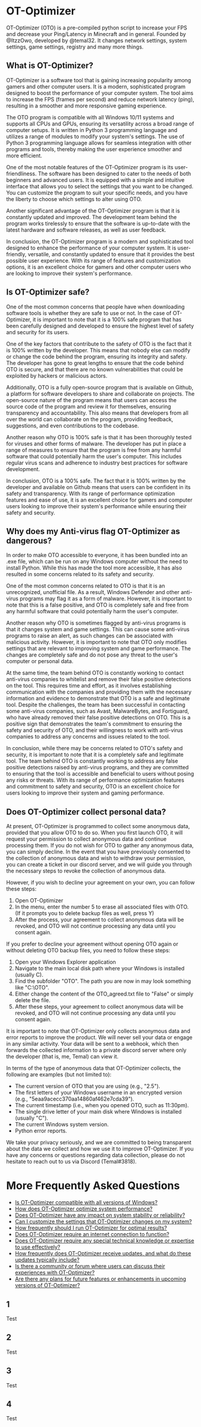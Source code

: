 # OT-Optimizer
OT-Optimizer (OTO) is a pre-compiled python script to increase your FPS and decrease your Ping/Latency in Minecraft and in general. Founded by @ItzzOwo, developed by @temal32.
It changes network settings, system settings, game settings, registry and many more things.

<h2>What is OT-Optimizer?</h2>
<p>OT-Optimizer is a software tool that is gaining increasing popularity among gamers and other computer users. It is a modern, sophisticated program designed to boost the performance of your computer system. The tool aims to increase the FPS (frames per second) and reduce network latency (ping), resulting in a smoother and more responsive gaming experience.

The OTO program is compatible with all Windows 10/11 systems and supports all CPUs and GPUs, ensuring its versatility across a broad range of computer setups. It is written in Python 3 programming language and utilizes a range of modules to modify your system's settings. The use of Python 3 programming language allows for seamless integration with other programs and tools, thereby making the user experience smoother and more efficient.

One of the most notable features of the OT-Optimizer program is its user-friendliness. The software has been designed to cater to the needs of both beginners and advanced users. It is equipped with a simple and intuitive interface that allows you to select the settings that you want to be changed. You can customize the program to suit your specific needs, and you have the liberty to choose which settings to alter using OTO.

Another significant advantage of the OT-Optimizer program is that it is constantly updated and improved. The development team behind the program works tirelessly to ensure that the software is up-to-date with the latest hardware and software releases, as well as user feedback.

In conclusion, the OT-Optimizer program is a modern and sophisticated tool designed to enhance the performance of your computer system. It is user-friendly, versatile, and constantly updated to ensure that it provides the best possible user experience. With its range of features and customization options, it is an excellent choice for gamers and other computer users who are looking to improve their system's performance.</p>
<h2>Is OT-Optimizer safe?</h2>
<p>One of the most common concerns that people have when downloading software tools is whether they are safe to use or not. In the case of OT-Optimizer, it is important to note that it is a 100% safe program that has been carefully designed and developed to ensure the highest level of safety and security for its users.

One of the key factors that contribute to the safety of OTO is the fact that it is 100% written by the developer. This means that nobody else can modify or change the code behind the program, ensuring its integrity and safety. The developer has gone to great lengths to ensure that the code behind OTO is secure, and that there are no known vulnerabilities that could be exploited by hackers or malicious actors.

Additionally, OTO is a fully open-source program that is available on Github, a platform for software developers to share and collaborate on projects. The open-source nature of the program means that users can access the source code of the program and review it for themselves, ensuring transparency and accountability. This also means that developers from all over the world can collaborate on the program, providing feedback, suggestions, and even contributions to the codebase.

Another reason why OTO is 100% safe is that it has been thoroughly tested for viruses and other forms of malware. The developer has put in place a range of measures to ensure that the program is free from any harmful software that could potentially harm the user's computer. This includes regular virus scans and adherence to industry best practices for software development.

In conclusion, OTO is a 100% safe. The fact that it is 100% written by the developer and available on Github means that users can be confident in its safety and transparency. With its range of performance optimization features and ease of use, it is an excellent choice for gamers and computer users looking to improve their system's performance while ensuring their safety and security.</p>
<h2>Why does my Anti-virus flag OT-Optimizer as dangerous?</h2>
<p>In order to make OTO accessible to everyone, it has been bundled into an .exe file, which can be run on any Windows computer without the need to install Python. While this has made the tool more accessible, it has also resulted in some concerns related to its safety and security.

One of the most common concerns related to OTO is that it is an unrecognized, unofficial file. As a result, Windows Defender and other anti-virus programs may flag it as a form of malware. However, it is important to note that this is a false positive, and OTO is completely safe and free from any harmful software that could potentially harm the user's computer.

Another reason why OTO is sometimes flagged by anti-virus programs is that it changes system and game settings. This can cause some anti-virus programs to raise an alert, as such changes can be associated with malicious activity. However, it is important to note that OTO only modifies settings that are relevant to improving system and game performance. The changes are completely safe and do not pose any threat to the user's computer or personal data.

At the same time, the team behind OTO is constantly working to contact anti-virus companies to whitelist and remove their false positive detections on the tool. This requires time and effort, as it involves establishing communication with the companies and providing them with the necessary information and evidence to demonstrate that OTO is a safe and legitimate tool.
Despite the challenges, the team has been successful in contacting some anti-virus companies, such as Avast, MalwareBytes, and Fortiguard, who have already removed their false positive detections on OTO. This is a positive sign that demonstrates the team's commitment to ensuring the safety and security of OTO, and their willingness to work with anti-virus companies to address any concerns and issues related to the tool.

In conclusion, while there may be concerns related to OTO's safety and security, it is important to note that it is a completely safe and legitimate tool. The team behind OTO is constantly working to address any false positive detections raised by anti-virus programs, and they are committed to ensuring that the tool is accessible and beneficial to users without posing any risks or threats. With its range of performance optimization features and commitment to safety and security, OTO is an excellent choice for users looking to improve their system and gaming performance.</p>
<h2>Does OT-Optimizer collect personal data?</h2>
<p>At present, OT-Optimizer is programmed to collect some anonymous data, provided that you allow OTO to do so. When you first launch OTO, it will request your permission to collect anonymous data and continue processing them. If you do not wish for OTO to gather any anonymous data, you can simply decline. In the event that you have previously consented to the collection of anonymous data and wish to withdraw your permission, you can create a ticket in our discord server, and we will guide you through the necessary steps to revoke the collection of anonymous data.

However, if you wish to decline your agreement on your own, you can follow these steps:

1. Open OT-Optimizer
2. In the menu, enter the number 5 to erase all associated files with OTO. (If it prompts you to delete backup files as well, press Y)
3. After the process, your agreement to collect anonymous data will be revoked, and OTO will not continue processing any data until you consent again.

If you prefer to decline your agreement without opening OTO again or without deleting OTO backup files, you need to follow these steps:

1. Open your Windows Explorer application
2. Navigate to the main local disk path where your Windows is installed (usually C).
3. Find the subfolder "OTO". The path you are now in may look something like "C:\OTO".
4. Either change the content of the OTO_agreed.txt file to "False" or simply delete the file.
5. After these steps, your agreement to collect anonymous data will be revoked, and OTO will not continue processing any data until you consent again.

It is important to note that OT-Optimizer only collects anonymous data and error reports to improve the product. We will never sell your data or engage in any similar activity. Your data will be sent to a webhook, which then forwards the collected information to a private discord server where only the developer (that is, me, Temal) can view it.

In terms of the type of anonymous data that OT-Optimizer collects, the following are examples (but not limited to):

- The current version of OTO that you are using (e.g., "2.5").
- The first letters of your Windows username in an encrypted version (e.g., "5eaa9acecc370aa14860af462e7cda39").
- The current timestamp (i.e., when you opened OTO, such as 11:30pm).
- The single drive letter of your main disk where Windows is installed (usually "C").
- The current Windows system version.
- Python error reports.

We take your privacy seriously, and we are committed to being transparent about the data we collect and how we use it to improve OT-Optimizer. If you have any concerns or questions regarding data collection, please do not hesitate to reach out to us via Discord (Temal#3818).</p>

# More Frequently Asked Questions

- [Is OT-Optimizer compatible with all versions of Windows?](#1)
- [How does OT-Optimizer optimize system performance?](#2)
- [Does OT-Optimizer have any impact on system stability or reliability?](#3)
- [Can I customize the settings that OT-Optimizer changes on my system?](#4)
- [How frequently should I run OT-Optimizer for optimal results?](#5)
- [Does OT-Optimizer require an internet connection to function?](#6)
- [Does OT-Optimizer require any special technical knowledge or expertise to use effectively?](#7)
- [How frequently does OT-Optimizer receive updates, and what do these updates typically include?](#8)
- [Is there a community or forum where users can discuss their experiences with OT-Optimizer?](#9)
- [Are there any plans for future features or enhancements in upcoming versions of OT-Optimizer?](#10)

## 1
Test
## 2
Test
## 3
Test
## 4
Test
